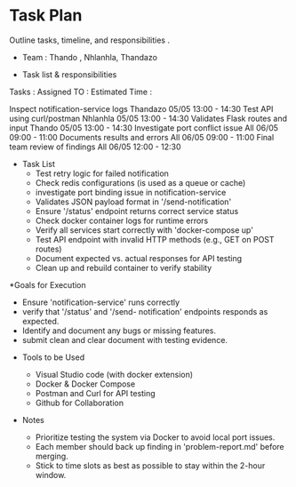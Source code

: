 # Task Plan

Outline tasks, timeline, and responsibilities .

* Team : Thando , Nhlanhla, Thandazo


* Task list & responsibilities 

Tasks :                                       Assigned TO   :              Estimated Time :

Inspect notification-service logs             Thandazo                      05/05  13:00 - 14:30 
Test API using curl/postman                   Nhlanhla                      05/05  13:00 - 14:30
Validates Flask routes and input              Thando                        05/05  13:00 - 14:30
Investigate port conflict issue               All                           06/05  09:00 - 11:00
Documents results and errors                  All                           06/05  09:00 - 11:00 
Final team review of findings                 All                           06/05  12:00 - 12:30


* Task List
  - Test retry logic for failed notification
  - Check redis configurations (is used as a queue or cache)
  - investigate port binding issue in notification-service
  - Validates JSON payload format in '/send-notification'
  - Ensure '/status' endpoint returns correct service status
  - Check docker container logs for runtime errors
  - Verify all services start correctly with 'docker-compose up'
  - Test API endpoint with invalid HTTP methods (e.g., GET on POST routes)
  - Document expected vs. actual responses for API testing
  - Clean up and rebuild container to verify stability 


 
 *Goals for Execution 
  - Ensure 'notification-service' runs correctly
  - verify that '/status' and '/send- notification' endpoints responds as expected.
  - Identify and document any bugs or missing features.
  - submit clean and clear document with testing evidence.


* Tools to be Used
  - Visual Studio code (with docker extension)
  - Docker & Docker Compose
  - Postman and Curl for API testing
  - Github for Collaboration


 * Notes
    - Prioritize testing the system via Docker to avoid local port issues.
    - Each member should back up finding in 'problem-report.md' before merging.
    - Stick to time slots as best as possible to stay within the 2-hour window.




